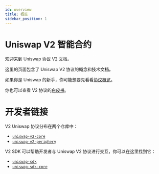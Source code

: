 ```yaml
---
id: overview
title: 概览
sidebar_position: 1
---
```


# Uniswap V2 智能合约

欢迎来到 Uniswap 协议 V2 文档。

这里的页面包含了 Uniswap V2 协议的概念和技术文档。

如果你是 Uniswap 的新手，你可能想要先看看[协议概览](../V2/concepts/protocol-overview/how-uniswap-works)。

你也可以查看 V2 协议的<a href='/whitepaper.pdf' target='_blank' rel='noopener noreferrer'>白皮书</a>。

# 开发者链接

V2 Uniswap 协议分布在两个仓库中：

- [`uniswap-v2-core`](https://github.com/Uniswap/uniswap-v2-core)
- [`uniswap-v2-periphery`](https://github.com/Uniswap/uniswap-v2-periphery)

V2 SDK 可以帮助开发者与 Uniswap V2 协议进行交互，你可以在这里找到它：

- [`uniswap-sdk`](https://github.com/Uniswap/uniswap-v2-sdk)
- [`uniswap-sdk-core`](https://github.com/Uniswap/uniswap-sdk-core)